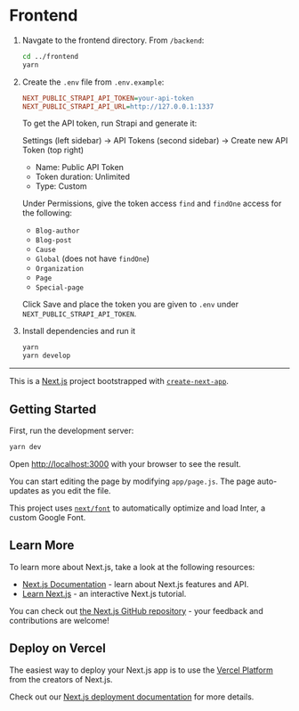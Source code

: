 # Frontend

1. Navgate to the frontend directory. From `/backend`:
    ```bash
    cd ../frontend
    yarn
    ```

2. Create the `.env` file from `.env.example`:
    ```ini
    NEXT_PUBLIC_STRAPI_API_TOKEN=your-api-token
    NEXT_PUBLIC_STRAPI_API_URL=http://127.0.0.1:1337
    ```

    To get the API token, run Strapi and generate it:

    Settings (left sidebar) → API Tokens (second sidebar) → Create new API Token (top right)

    - Name: Public API Token
    - Token duration: Unlimited
    - Type: Custom

    Under Permissions, give the token access `find` and `findOne` access for the following:

    - `Blog-author`
    - `Blog-post`
    - `Cause`
    - `Global` (does not have `findOne`)
    - `Organization`
    - `Page`
    - `Special-page`

    Click Save and place the token you are given to `.env` under `NEXT_PUBLIC_STRAPI_API_TOKEN`.

3. Install dependencies and run it
    ```bash
    yarn
    yarn develop
    ```


****

This is a [Next.js](https://nextjs.org/) project bootstrapped with [`create-next-app`](https://github.com/vercel/next.js/tree/canary/packages/create-next-app).

## Getting Started

First, run the development server:

```bash
yarn dev
```

Open [http://localhost:3000](http://localhost:3000) with your browser to see the result.

You can start editing the page by modifying `app/page.js`. The page auto-updates as you edit the file.

This project uses [`next/font`](https://nextjs.org/docs/basic-features/font-optimization) to automatically optimize and load Inter, a custom Google Font.

## Learn More

To learn more about Next.js, take a look at the following resources:

- [Next.js Documentation](https://nextjs.org/docs) - learn about Next.js features and API.
- [Learn Next.js](https://nextjs.org/learn) - an interactive Next.js tutorial.

You can check out [the Next.js GitHub repository](https://github.com/vercel/next.js/) - your feedback and contributions are welcome!

## Deploy on Vercel

The easiest way to deploy your Next.js app is to use the [Vercel Platform](https://vercel.com/new?utm_medium=default-template&filter=next.js&utm_source=create-next-app&utm_campaign=create-next-app-readme) from the creators of Next.js.

Check out our [Next.js deployment documentation](https://nextjs.org/docs/deployment) for more details.
